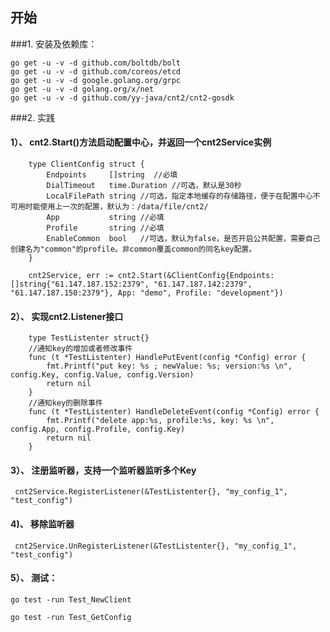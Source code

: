 ## 开始
###1. 安装及依赖库：
```
go get -u -v -d github.com/boltdb/bolt
go get -u -v -d github.com/coreos/etcd
go get -u -v -d google.golang.org/grpc
go get -u -v -d golang.org/x/net
go get -u -v -d github.com/yy-java/cnt2/cnt2-gosdk
```
###2. 实践
   
#### 1）、 cnt2.Start()方法启动配置中心，并返回一个cnt2Service实例
```
    type ClientConfig struct {
        Endpoints     []string  //必填
        DialTimeout   time.Duration //可选，默认是30秒
        LocalFilePath string //可选，指定本地缓存的存储路径，便于在配置中心不可用时能使用上一次的配置，默认为：/data/file/cnt2/
        App           string //必填
        Profile       string //必填
        EnableCommon  bool   //可选，默认为false，是否开启公共配置，需要自己创建名为"common"的profile。非common覆盖common的同名key配置。
    }

    cnt2Service, err := cnt2.Start(&ClientConfig{Endpoints: []string{"61.147.187.152:2379", "61.147.187.142:2379", "61.147.187.150:2379"}, App: "demo", Profile: "development"})
```

#### 2）、 实现cnt2.Listener接口
```    
    type TestListenter struct{}
    //通知key的增加或者修改事件
    func (t *TestListenter) HandlePutEvent(config *Config) error {
        fmt.Printf("put key: %s ; newValue: %s; version:%s \n", config.Key, config.Value, config.Version)
        return nil
    }
    //通知key的删除事件
    func (t *TestListenter) HandleDeleteEvent(config *Config) error {
        fmt.Printf("delete app:%s, profile:%s, key: %s \n", config.App, config.Profile, config.Key)
        return nil
    }
```
#### 3）、 注册监听器，支持一个监听器监听多个Key
     cnt2Service.RegisterListener(&TestListenter{}, "my_config_1", "test_config")

#### 4)、  移除监听器
     cnt2Service.UnRegisterListener(&TestListenter{}, "my_config_1", "test_config")

#### 5）、 测试：
	
	go test -run Test_NewClient
	
	go test -run Test_GetConfig
    	